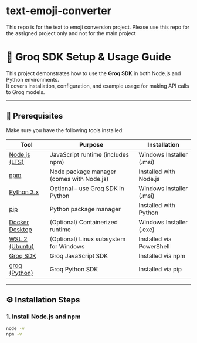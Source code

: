 # text-emoji-converter
This repo is for the text to emoji conversion project. Please use this repo for the assigned project only and not for the main project

# 🚀 Groq SDK Setup & Usage Guide

This project demonstrates how to use the **Groq SDK** in both Node.js and Python environments.  
It covers installation, configuration, and example usage for making API calls to Groq models.

---

## 🧩 Prerequisites

Make sure you have the following tools installed:

| Tool | Purpose | Installation |
|------|----------|---------------|
| [Node.js (LTS)](https://nodejs.org/en/download) | JavaScript runtime (includes npm) | Windows Installer (.msi) |
| [npm](https://www.npmjs.com/) | Node package manager (comes with Node.js) | Installed with Node.js |
| [Python 3.x](https://www.python.org/downloads/) | Optional – use Groq SDK in Python | Windows Installer (.msi) |
| [pip](https://pip.pypa.io/en/stable/) | Python package manager | Installed with Python |
| [Docker Desktop](https://www.docker.com/products/docker-desktop/) | (Optional) Containerized runtime | Windows Installer (.exe) |
| [WSL 2 (Ubuntu)](https://learn.microsoft.com/en-us/windows/wsl/install) | (Optional) Linux subsystem for Windows | Installed via PowerShell |
| [Groq SDK](https://www.npmjs.com/package/groq-sdk) | Groq JavaScript SDK | Installed via npm |
| [groq (Python)](https://pypi.org/project/groq/) | Groq Python SDK | Installed via pip |

---

## ⚙️ Installation Steps

### 1. Install Node.js and npm
```bash
node -v
npm -v
